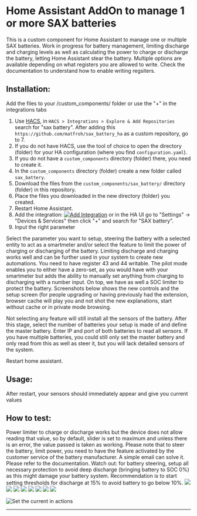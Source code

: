 # Home Assistant AddOn to manage 1 or more SAX batteries

This is a custom component for Home Assistant to manage one or multiple SAX batteries.
Work in progress for battery management, limiting discharge and charging levels as well as calculating the power to charge or discharge the battery, letting Home Assistant stear the battery. Multiple options are available depending on what registers you are allowed to write. Check the documentation to understand how to enable writing regsiters.

## Installation:
Add the files to your /custom_components/ folder or use the "+" in the integrations tabs

1. Use [HACS](https://hacs.xyz/docs/setup/download), in `HACS > Integrations > Explore & Add Repositories` search for "sax battery". After adding this `https://github.com/matfroh/sax_battery_ha` as a custom repository, go to 7.
2. If you do not have HACS, use the tool of choice to open the directory (folder) for your HA configuration (where you find `configuration.yaml`).
3. If you do not have a `custom_components` directory (folder) there, you need to create it.
4. In the `custom_components` directory (folder) create a new folder called `sax_battery`.
5. Download the files from the `custom_components/sax_battery/` directory (folder) in this repository.
6. Place the files you downloaded in the new directory (folder) you created.
7. Restart Home Assistant.
8. Add the integration: [![Add Integration][add-integration-badge]][add-integration] or in the HA UI go to "Settings" -> "Devices & Services" then click "+" and search for "SAX battery".
9. Input the right parameter

Select the parameter you want to setup, steering the battery with a selected entity to act as a smartmeter and/or select the feature to limit the power of charging or discharging of the battery. 
Limiting discharge and charging works well and can be further used in your system to create new automations. You need to have register 43 and 44 writable.
The pilot mode enables you to either have a zero-set, as you would have with your smartmeter but adds the ability to manually set anything from charging to discharging with a number input. On top, we have as well a SOC limiter to protect the battery. Screenshots below shows the new controls and the setup screen (for people upgrading or having previously had the extension, browser cache will play you and not shot the new explanations, start without cache or in private mode browsing.

Not selecting any feature will still install all the sensors of the battery.
After this stage, select the number of batteries your setup is made of and define the master battery. Enter IP and port of both batteries to read all sensors.
If you have multiple batteries, you could still only set the master battery and only read from this as well as steer it, but you will lack detailed sensors of the system.

Restart home assistant.

## Usage:
After restart, your sensors should immediately appear and give you current values

## How to test:

Power limiter to charge or discharge works but the device does not allow reading that value, so by default, slider is set to maximum and unless there is an error, the value passed is taken as working.
Please note that to steer the battery, limit power, you need to have the feature activated by the customer service of the battery manufacturer. A simple email can solve it. Please refer to the documentation.
Watch out: for battery steering, setup all necessary protection to avoid deep discharge (bringing battery to SOC 0%) as this might damage your battery system. Recommendation is to start setting thresholds for discharge at 15% to avoid battery to go below 10%.
![](assets/step1.png)
![](assets/step2.png)
![](assets/step3.png)
![](assets/step4.png)
![](assets/step5.png)
![](assets/step6.png)
![](assets/step7.png)
![](assets/controls.png)

![Set the current in actions](assets/saxpilot.png)

---
[add-integration]: https://my.home-assistant.io/redirect/config_flow_start?domain=sax_battery
[add-integration-badge]: https://my.home-assistant.io/badges/config_flow_start.svg
